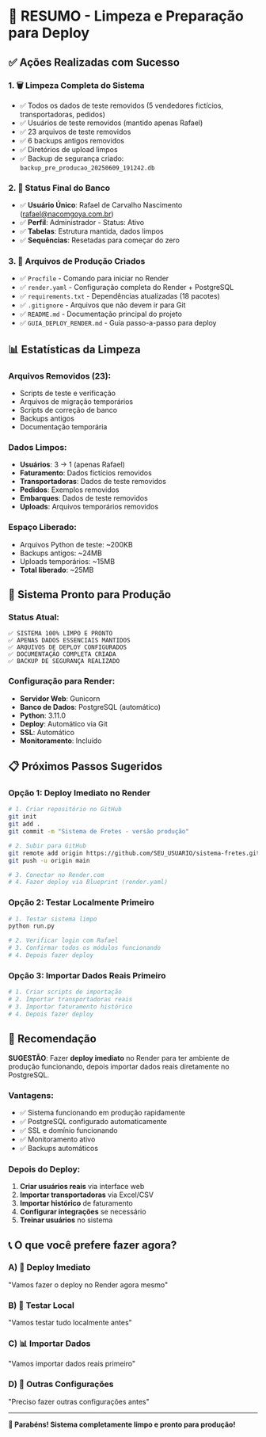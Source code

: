 # 🧹 RESUMO - Limpeza e Preparação para Deploy

## ✅ Ações Realizadas com Sucesso

### 1. 🗑️ **Limpeza Completa do Sistema**
- ✅ Todos os dados de teste removidos (5 vendedores fictícios, transportadoras, pedidos)
- ✅ Usuários de teste removidos (mantido apenas Rafael)
- ✅ 23 arquivos de teste removidos
- ✅ 6 backups antigos removidos
- ✅ Diretórios de upload limpos
- ✅ Backup de segurança criado: `backup_pre_producao_20250609_191242.db`

### 2. 🎯 **Status Final do Banco**
- ✅ **Usuário Único**: Rafael de Carvalho Nascimento (rafael@nacomgoya.com.br)
- ✅ **Perfil**: Administrador - Status: Ativo
- ✅ **Tabelas**: Estrutura mantida, dados limpos
- ✅ **Sequências**: Resetadas para começar do zero

### 3. 📁 **Arquivos de Produção Criados**
- ✅ `Procfile` - Comando para iniciar no Render
- ✅ `render.yaml` - Configuração completa do Render + PostgreSQL
- ✅ `requirements.txt` - Dependências atualizadas (18 pacotes)
- ✅ `.gitignore` - Arquivos que não devem ir para Git
- ✅ `README.md` - Documentação principal do projeto
- ✅ `GUIA_DEPLOY_RENDER.md` - Guia passo-a-passo para deploy

## 📊 Estatísticas da Limpeza

### Arquivos Removidos (23):
- Scripts de teste e verificação
- Arquivos de migração temporários  
- Scripts de correção de banco
- Backups antigos
- Documentação temporária

### Dados Limpos:
- **Usuários**: 3 → 1 (apenas Rafael)
- **Faturamento**: Dados fictícios removidos
- **Transportadoras**: Dados de teste removidos
- **Pedidos**: Exemplos removidos
- **Embarques**: Dados de teste removidos
- **Uploads**: Arquivos temporários removidos

### Espaço Liberado:
- Arquivos Python de teste: ~200KB
- Backups antigos: ~24MB
- Uploads temporários: ~15MB
- **Total liberado**: ~25MB

## 🚀 Sistema Pronto para Produção

### Status Atual:
```
✅ SISTEMA 100% LIMPO E PRONTO
✅ APENAS DADOS ESSENCIAIS MANTIDOS
✅ ARQUIVOS DE DEPLOY CONFIGURADOS
✅ DOCUMENTAÇÃO COMPLETA CRIADA
✅ BACKUP DE SEGURANÇA REALIZADO
```

### Configuração para Render:
- **Servidor Web**: Gunicorn
- **Banco de Dados**: PostgreSQL (automático)
- **Python**: 3.11.0
- **Deploy**: Automático via Git
- **SSL**: Automático
- **Monitoramento**: Incluído

## 📋 Próximos Passos Sugeridos

### Opção 1: Deploy Imediato no Render
```bash
# 1. Criar repositório no GitHub
git init
git add .
git commit -m "Sistema de Fretes - versão produção"

# 2. Subir para GitHub
git remote add origin https://github.com/SEU_USUARIO/sistema-fretes.git
git push -u origin main

# 3. Conectar no Render.com
# 4. Fazer deploy via Blueprint (render.yaml)
```

### Opção 2: Testar Localmente Primeiro
```bash
# 1. Testar sistema limpo
python run.py

# 2. Verificar login com Rafael
# 3. Confirmar todos os módulos funcionando
# 4. Depois fazer deploy
```

### Opção 3: Importar Dados Reais Primeiro
```bash
# 1. Criar scripts de importação
# 2. Importar transportadoras reais
# 3. Importar faturamento histórico
# 4. Depois fazer deploy
```

## 🎯 Recomendação

**SUGESTÃO**: Fazer **deploy imediato** no Render para ter ambiente de produção funcionando, depois importar dados reais diretamente no PostgreSQL.

### Vantagens:
- ✅ Sistema funcionando em produção rapidamente
- ✅ PostgreSQL configurado automaticamente
- ✅ SSL e domínio funcionando
- ✅ Monitoramento ativo
- ✅ Backups automáticos

### Depois do Deploy:
1. **Criar usuários reais** via interface web
2. **Importar transportadoras** via Excel/CSV
3. **Importar histórico** de faturamento
4. **Configurar integrações** se necessário
5. **Treinar usuários** no sistema

## 📞 O que você prefere fazer agora?

### A) 🚀 **Deploy Imediato**
"Vamos fazer o deploy no Render agora mesmo"

### B) 🧪 **Testar Local**  
"Vamos testar tudo localmente antes"

### C) 📊 **Importar Dados**
"Vamos importar dados reais primeiro"

### D) 🔧 **Outras Configurações**
"Preciso fazer outras configurações antes"

---

**🎉 Parabéns! Sistema completamente limpo e pronto para produção!** 